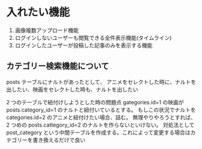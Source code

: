# 入れたい機能

1. 画像複数アップロード機能
2. ログインしないユーザーも閲覧できる全件表示機能(タイムライン)
3. ログインしたユーザーが投稿した記事のみを表示する機能

## カテゴリー検索機能について

posts テーブルにナルトがあったとして、
アニメをセレクトした時に、ナルトを出したい、映画をセレクトした時も、ナルトを出したい

2 つのテーブルで紐付けしようとした時の問題点
gategories.id=1 の映画が posts.category_id=1 のナルトと紐付いているとする。
もしこの状況でナルトを categories.id=2 のアニメと紐付けたい場合、詰む。
無理やりやろうとすれば、2 つめの posts.cattegory_id=2 のナルトを作らないといけない。
対処法として post_category という中間テーブルを作成する。これによって変更する場合はカテゴリーを書き換えるだけで良い
